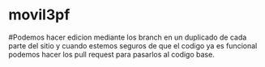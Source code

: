 # movil3pf
#Podemos hacer edicion mediante los branch en un duplicado de cada parte del sitio y cuando estemos seguros de que el codigo ya es funcional podemos hacer los pull request para pasarlos al codigo base.
